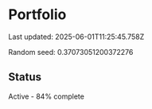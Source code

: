 # Portfolio

Last updated: 2025-06-01T11:25:45.758Z

Random seed: 0.37073051200372276

## Status

Active - 84% complete